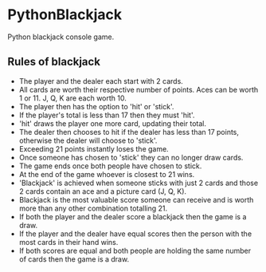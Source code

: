 # PythonBlackjack
Python blackjack console game.

## Rules of blackjack
- The player and the dealer each start with 2 cards.
- All cards are worth their respective number of points. Aces can be worth 1 or 11. J, Q, K are each worth 10.
- The player then has the option to 'hit' or 'stick'.
- If the player's total is less than 17 then they must 'hit'.
- 'hit' draws the player one more card, updating their total.
- The dealer then chooses to hit if the dealer has less than 17 points, otherwise the dealer will choose to 'stick'.
- Exceeding 21 points instantly loses the game.
- Once someone has chosen to 'stick' they can no longer draw cards.
- The game ends once both people have chosen to stick.
- At the end of the game whoever is closest to 21 wins.
- 'Blackjack' is achieved when someone sticks with just 2 cards and those 2 cards contain an ace and a picture card (J, Q, K).
- Blackjack is the most valuable score someone can receive and is worth more than any other combination totalling 21.
- If both the player and the dealer score a blackjack then the game is a draw.
- If the player and the dealer have equal scores then the person with the most cards in their hand wins.
- If both scores are equal and both people are holding the same number of cards then the game is a draw.
